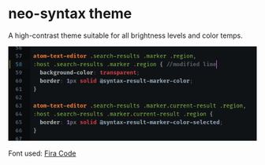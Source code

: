 # neo-syntax theme

A high-contrast theme suitable for all brightness levels and color temps.

![A screenshot of your theme](screenshot.png)

Font used: [Fira Code](https://github.com/tonsky/FiraCode)
